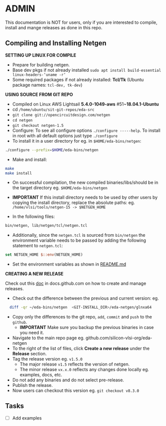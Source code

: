 # ADMIN
This documentation is NOT for users, only if you are interested to compile, install and mange releases as done in this repo.

## Compiling and Installing Netgen

**SETTING UP LINUX FOR COMPILE**

- Prepare for building netgen. 
- Base dev pkgs if not already installed ```sudo apt install build-essential linux-headers-‘uname -r‘```
- Some required packages if not already installed: **Tcl/Tk** (Ubuntu package names: ```tcl-dev, tk-dev```)
 
**USING SOURCE FROM GIT REPO**

- Compiled on Linux AWS Lightsail **5.4.0-1049-aws** #51~**18.04.1-Ubuntu**
- cd ```/home/ubuntu/sit-git-repos/eda-src```
- ```git clone git://opencircuitdesign.com/netgen```
- ```cd netgen```
- ```git checkout netgen-1.5```
- Configure: To see all configure options ```./configure -----help```. To install in root with all default options just type ```./configure```
- To install it in a user directory for eg. in ```$HOME/eda-bins/netgen```: 
```bash 
./configure --prefix=$HOME/eda-bins/netgen
```
- Make and install:
```bash
make
make install
```
- On successful compilation, the new compiled binaries/libs/should be in the target directory eg. ```$HOME/eda-bins/netgen```
  
- **IMPORTANT** If this install directory needs to be used by other users by copying the install directory, replace the absolute paths: eg. ```/home/vlsi/tools/netgen-15 -> $NETGEN_HOME```
- In the following files:
```bash
bin/netgen, lib/netgen/tcl/netgen.tcl
```
- Additionally, since the ```netgen.tcl``` is sourced from ```bin/netgen``` the environment variable needs to be passed by adding the following statement to ```netgen.tcl```:
```tcl
set NETGEN_HOME $::env(NETGEN_HOME)
```
- Set the environment variables as shown in [README.md](README.md)


**CREATING A NEW RELEASE**

Check out this [doc](https://docs.github.com/en/github/administering-a-repository/releasing-projects-on-github/managing-releases-in-a-repository) in docs.github.com on how to create and manage releases.
  
- Check out the difference between the previous and current version: eg.
```bash
  diff -qr ~/eda-bins/netgen  <GIT-INSTALL_DIR>/eda-netgen/glnxa64
```
- Copy only the differences to the git repo, `add`, `commit` and `push` to the `github`.
  - **IMPORTANT** Make sure you backup the previous binaries in case you need it.
- Navigate to the main repo page eg. github.com/silicon-vlsi-org/eda-netgen
- To the right of the list of files, click **Create a new release** under the **Release** section.
- Tag the release version eg. ```v1.5.0```
  - The major release ```v1.5``` reflects the version of netgen.
  - The minor release ```vx.x.0``` reflects any changes done locally eg. examples, docs, etc.
- Do not add any binaries and do not select pre-release.
- Publish the release. 
- Now users can checkout this version eg. ```git checkout v8.3.0```
  
## Tasks
- [ ] Add examples


[OpenRAM]:              https://openram.soe.ucsc.edu/
[OpenRAMgit]:           https://github.com/VLSIDA/OpenRAM 
[OpenRAMpaper]:         https://ieeexplore.ieee.org/document/7827670/
[SCMOS]:                https://www.mosis.com/files/scmos/scmos.pdf
[NGSpice]:              http://ngspice.sourceforge.net
[NGSpiceMan]:           http://ngspice.sourceforge.net/docs/ngspice-html-manual/manual.xhtml
[Magic]:                http://opencircuitdesign.com/magic/
[Netgen]:               http://opencircuitdesign.com/netgen/


